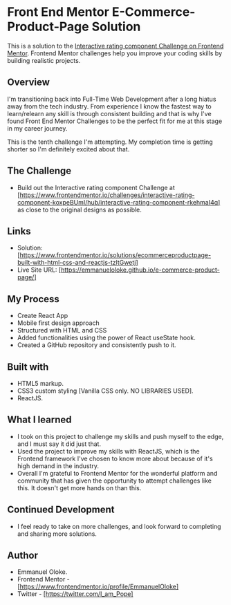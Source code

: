 # Front End Mentor E-Commerce-Product-Page Solution

This is a solution to the [Interactive rating component Challenge on Frontend Mentor](https://www.frontendmentor.io/challenges/interactive-rating-component-koxpeBUmI/hub/interactive-rating-component-rkehmaI4q). Frontend Mentor challenges help you improve your coding skills by building realistic projects.

## Overview

I'm transitioning back into Full-Time Web Development after a long hiatus away from the tech industry. From experience I know the fastest way to learn/relearn any skill is through consistent building and that is why I've found Front End Mentor Challenges to be the perfect fit for me at this stage in my career journey.

This is the tenth challenge I'm attempting. My completion time is getting shorter so I'm definitely excited about that.

## The Challenge

- Build out the Interactive rating component Challenge at [https://www.frontendmentor.io/challenges/interactive-rating-component-koxpeBUmI/hub/interactive-rating-component-rkehmaI4q] as close to the original designs as possible.

## Links

- Solution: [https://www.frontendmentor.io/solutions/ecommerceproductpage-built-with-html-css-and-reactjs-tzltGwetj]
- Live Site URL: [https://emmanueloloke.github.io/e-commerce-product-page/]

## My Process

- Create React App
- Mobile first design approach
- Structured with HTML and CSS
- Added functionalities using the power of React useState hook.
- Created a GitHub repository and consistently push to it.

## Built with

- HTML5 markup.
- CSS3 custom styling [Vanilla CSS only. NO LIBRARIES USED].
- ReactJS.

## What I learned

- I took on this project to challenge my skills and push myself to the edge, and I must say it did just that.
- Used the project to improve my skills with ReactJS, which is the Frontend framework I've chosen to know more about because of it's high demand in the industry.
- Overall I'm grateful to Frontend Mentor for the wonderful platform and community that has given the opportunity to attempt challenges like this. It doesn't get more hands on than this.

## Continued Development

- I feel ready to take on more challenges, and look forward to completing and sharing more solutions.

## Author

- Emmanuel Oloke.
- Frontend Mentor - [https://www.frontendmentor.io/profile/EmmanuelOloke]
- Twitter - [https://twitter.com/I_am_Pope]

